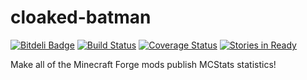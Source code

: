 cloaked-batman 
==============
[![Bitdeli Badge](https://d2weczhvl823v0.cloudfront.net/k2b6s9j/cloaked-batman/trend.png)](https://bitdeli.com/free "Bitdeli Badge")
[![Build Status](https://travis-ci.org/k2b6s9j/cloaked-batman.png?branch=master)](https://travis-ci.org/k2b6s9j/cloaked-batman)
[![Coverage Status](https://coveralls.io/repos/k2b6s9j/cloaked-batman/badge.png)](https://coveralls.io/r/k2b6s9j/cloaked-batman)
[![Stories in Ready](https://badge.waffle.io/k2b6s9j/cloaked-batman.png?label=ready)](https://waffle.io/k2b6s9j/cloaked-batman)  


Make all of the Minecraft Forge mods publish MCStats statistics!
